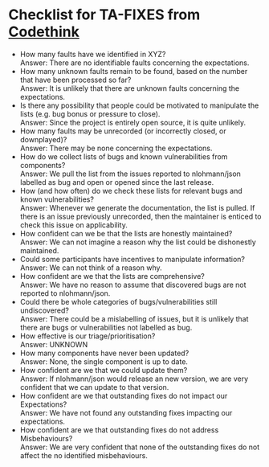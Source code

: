 # Checklist for TA-FIXES from [Codethink](https://codethinklabs.gitlab.io/trustable/trustable/print_page.html)


* How many faults have we identified in XYZ? <br>
    Answer:  There are no identifiable faults concerning the expectations. 
* How many unknown faults remain to be found, based on the number that have been processed so far? <br>
    Answer:  It is unlikely that there are unknown faults concerning the expectations.
* Is there any possibility that people could be motivated to manipulate the lists (e.g. bug bonus or pressure to close). <br>
    Answer:  Since the project is entirely open source, it is quite unlikely.
* How many faults may be unrecorded (or incorrectly closed, or downplayed)? <br>
    Answer:  There may be none concerning the expectations.
* How do we collect lists of bugs and known vulnerabilities from components? <br>
    Answer:  We pull the list from the issues reported to nlohmann/json labelled as bug and open or opened since the last release.
* How (and how often) do we check these lists for relevant bugs and known vulnerabilities? <br>
    Answer:  Whenever we generate the documentation, the list is pulled. If there is an issue previously unrecorded, then the maintainer is enticed to check this issue on applicability.
* How confident can we be that the lists are honestly maintained? <br>
    Answer:  We can not imagine a reason why the list could be dishonestly maintained.
* Could some participants have incentives to manipulate information? <br>
    Answer:  We can not think of a reason why.
* How confident are we that the lists are comprehensive? <br>
    Answer:  We have no reason to assume that discovered bugs are not reported to nlohmann/json.
* Could there be whole categories of bugs/vulnerabilities still undiscovered? <br>
    Answer:  There could be a mislabelling of issues, but it is unlikely that there are bugs or vulnerabilities not labelled as bug.
* How effective is our triage/prioritisation? <br>
    Answer:  UNKNOWN
* How many components have never been updated? <br>
    Answer:  None, the single component is up to date.
* How confident are we that we could update them? <br>
    Answer:  If nlohmann/json would release an new version, we are very confident that we can update to that version.
* How confident are we that outstanding fixes do not impact our Expectations? <br>
    Answer:  We have not found any outstanding fixes impacting our expectations.
* How confident are we that outstanding fixes do not address Misbehaviours? <br>
    Answer:  We are very confident that none of the outstanding fixes do not affect the no identified misbehaviours.